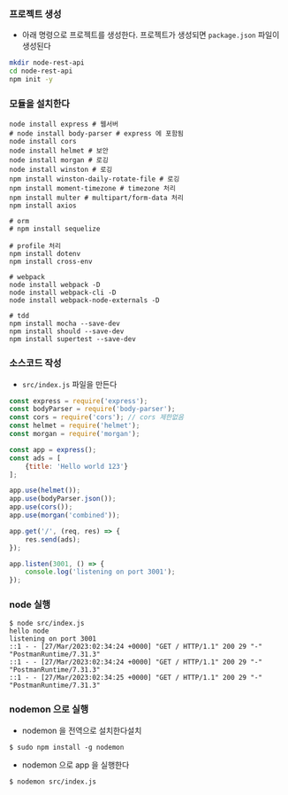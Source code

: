 ### 프로젝트 생성
- 아래 명령으로 프로젝트를 생성한다. 프로젝트가 생성되면 `package.json` 파일이 생성된다
```bash
mkdir node-rest-api
cd node-rest-api
npm init -y
```

### 모듈을 설치한다
```shell
node install express # 웹서버
# node install body-parser # express 에 포함됨
node install cors
node install helmet # 보안
node install morgan # 로깅
node install winston # 로깅
npm install winston-daily-rotate-file # 로깅
npm install moment-timezone # timezone 처리
npm install multer # multipart/form-data 처리
npm install axios

# orm
# npm install sequelize

# profile 처리
npm install dotenv
npm install cross-env

# webpack
node install webpack -D
node install webpack-cli -D
node install webpack-node-externals -D

# tdd
npm install mocha --save-dev
npm install should --save-dev
npm install supertest --save-dev
```

### 소스코드 작성
- `src/index.js` 파일을 만든다
```javascript
const express = require('express');
const bodyParser = require('body-parser');
const cors = require('cors'); // cors 제한없음
const helmet = require('helmet');
const morgan = require('morgan');

const app = express();
const ads = [
    {title: 'Hello world 123'}
];

app.use(helmet());
app.use(bodyParser.json());
app.use(cors());
app.use(morgan('combined'));

app.get('/', (req, res) => {
    res.send(ads);
});

app.listen(3001, () => {
    console.log('listening on port 3001');
});

```

### node 실행
```shell
$ node src/index.js
hello node
listening on port 3001
::1 - - [27/Mar/2023:02:34:24 +0000] "GET / HTTP/1.1" 200 29 "-" "PostmanRuntime/7.31.3"
::1 - - [27/Mar/2023:02:34:24 +0000] "GET / HTTP/1.1" 200 29 "-" "PostmanRuntime/7.31.3"
::1 - - [27/Mar/2023:02:34:25 +0000] "GET / HTTP/1.1" 200 29 "-" "PostmanRuntime/7.31.3"
```

### nodemon 으로 실행
- nodemon 을 전역으로 설치한다설치
```shell
$ sudo npm install -g nodemon
```
- nodemon 으로 app 을 실행한다
```shell
$ nodemon src/index.js
```
